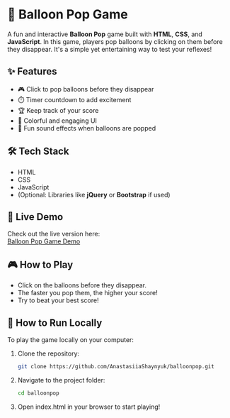 # 🎈 Balloon Pop Game

A fun and interactive **Balloon Pop** game built with **HTML**, **CSS**, and **JavaScript**. In this game, players pop balloons by clicking on them before they disappear. It's a simple yet entertaining way to test your reflexes!

## ✨ Features

- 🎮 Click to pop balloons before they disappear  
- ⏱️ Timer countdown to add excitement  
- 🏆 Keep track of your score  
- 🎨 Colorful and engaging UI  
- 🎵 Fun sound effects when balloons are popped

## 🛠️ Tech Stack

- HTML  
- CSS  
- JavaScript  
- (Optional: Libraries like **jQuery** or **Bootstrap** if used)

## 🚀 Live Demo

Check out the live version here:  
[Balloon Pop Game Demo](https://AnastasiiaShaynyuk.github.io/balloonpop/)

## 🎮 How to Play

- Click on the balloons before they disappear.  
- The faster you pop them, the higher your score!  
- Try to beat your best score!

## 🚧 How to Run Locally

To play the game locally on your computer:

1. Clone the repository:

   ```bash
   git clone https://github.com/AnastasiiaShaynyuk/balloonpop.git
   
2. Navigate to the project folder:
   ```bash
   cd balloonpop

3. Open index.html in your browser to start playing!
